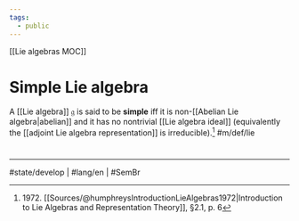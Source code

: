 ```yaml
---
tags:
  - public
---
```

[[Lie algebras MOC]]
# Simple Lie algebra

A [[Lie algebra]] $\mathfrak{g}$ is said to be **simple** iff it is non-[[Abelian Lie algebra|abelian]] and it has no nontrivial [[Lie algebra ideal]]
(equivalently the [[adjoint Lie algebra representation]] is irreducible).[^1972] #m/def/lie 

  [^1972]: 1972\. [[Sources/@humphreysIntroductionLieAlgebras1972|Introduction to Lie Algebras and Representation Theory]], §2.1, p. 6

#
---
#state/develop | #lang/en | #SemBr
